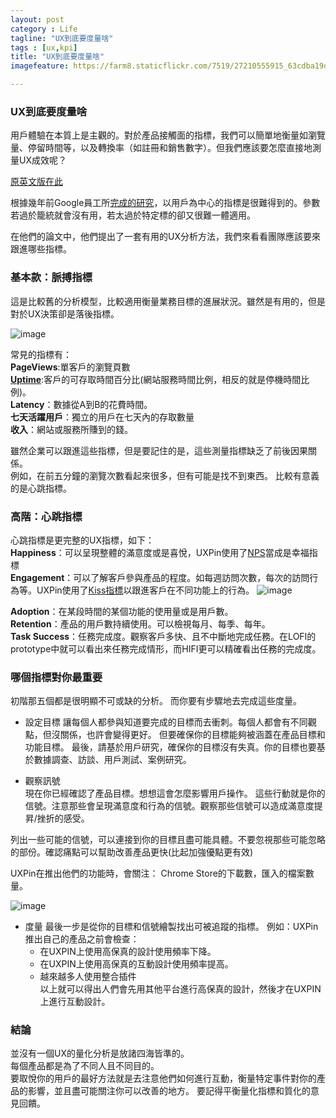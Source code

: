 ```yaml
---
layout: post
category : Life
tagline: "UX到底要度量啥"
tags : [ux,kpi]
title: "UX到底要度量啥"
imagefeature: https://farm8.staticflickr.com/7519/27210555915_63cdba19df_o.jpg

---
```

### UX到底要度量啥
用戶體驗在本質上是主觀的。對於產品接觸面的指標，我們可以簡單地衡量如瀏覽量、停留時間等，以及轉換率（如註冊和銷售數字）。但我們應該要怎麼直接地測量UX成效呢？  

[原英文版在此](https://studio.uxpin.com/user-experience/ux-metrics-tracking/)


根據幾年前Google員工所[完成的研究](http://static.googleusercontent.com/media/research.google.com/en//pubs/archive/36299.pdf)，以用戶為中心的指標是很難得到的。參數若過於籠統就會沒有用，若太過於特定標的卻又很難一體適用。  

在他們的論文中，他們提出了一套有用的UX分析方法，我們來看看團隊應該要來跟進哪些指標。

### 基本款：脈搏指標
這是比較舊的分析模型，比較適用衡量業務目標的進展狀況。雖然是有用的，但是對於UX決策卻是落後指標。


![image](https://farm8.staticflickr.com/7161/26598507904_14ff18de34_o.png)

常見的指標有：  
**PageViews**:單客戶的瀏覽頁數  
[**Uptime**](http://www.hostingmanual.net/uptime-calculator/):客戶的可存取時間百分比(網站服務時間比例，相反的就是停機時間比例)。  
**Latency**：數據從A到B的花費時間。  
**七天活躍用戶**：獨立的用戶在七天內的存取數量  
**收入**：網站或服務所賺到的錢。

雖然企業可以跟進這些指標，但是要記住的是，這些測量指標缺乏了前後因果關係。  
例如，在前五分鐘的瀏覽次數看起來很多，但有可能是找不到東西。
比較有意義的是心跳指標。


### 高階：心跳指標
心跳指標是更完整的UX指標，如下：  
**Happiness**：可以呈現整體的滿意度或是喜悅，UXPin使用了[NPS](http://help.surveymonkey.com/articles/zh_TW/kb/Using-a-SurveyMonkey-Survey-to-Measure-Net-Promoter-Score)當成是幸福指標  
**Engagement**：可以了解客戶參與產品的程度。如每週訪問次數，每次的訪問行為等。UXPin使用了[Kiss指標](https://www.kissmetrics.com/products/)以跟進客戶在不同功能上的行為。
![image](https://farm8.staticflickr.com/7042/27109263802_2389306676_o.png)

**Adoption**：在某段時間的某個功能的使用量或是用戶數。  
**Retention**：產品的用戶數持續使用。可以檢視每月、每季、每年。  
**Task Success**：任務完成度。觀察客戶多快、且不中斷地完成任務。在LOFI的prototype中就可以看出來任務完成情形，而HIFI更可以精確看出任務的完成度。

### 哪個指標對你最重要
初階那五個都是很明顯不可或缺的分析。
而你要有步驟地去完成這些度量。

- 設定目標
讓每個人都參與知道要完成的目標而去衝刺。每個人都會有不同觀點，但沒關係，也許會變得更好。
但要確保你的目標能夠被涵蓋在產品目標和功能目標。
最後，請基於用戶研究，確保你的目標沒有失真。你的目標也要基於數據調查、訪談、用戶測試、案例研究。

- 觀察訊號  
現在你已經確認了產品目標。想想這會怎麼影響用戶操作。
這些行動就是你的信號。注意那些會呈現滿意度和行為的信號。觀察那些信號可以造成滿意度提昇/挫折的感受。

列出一些可能的信號，可以連接到你的目標且盡可能具體。不要忽視那些可能忽略的部份。確認痛點可以幫助改善產品更快(比起加強優點更有效)

UXPin在推出他們的功能時，會關注：
Chrome Store的下載數，匯入的檔案數量。

![image](https://farm8.staticflickr.com/7158/26601284614_aefbd3143a_o.png)

- 度量
最後一步是從你的目標和信號繪製找出可被追蹤的指標。
例如：UXPin推出自己的產品之前會檢查：
	- 在UXPIN上使用高保真的設計使用頻率下降。
	- 在UXPIN上使用高保真的互動設計使用頻率提高。
	- 越來越多人使用整合插件    
以上就可以得出人們會先用其他平台進行高保真的設計，然後才在UXPIN上進行互動設計。


### 結論
並沒有一個UX的量化分析是放諸四海皆準的。  
每個產品都是為了不同人且不同目的。  
要取悅你的用戶的最好方法就是去注意他們如何進行互動，衡量特定事件對你的產品的影響，並且盡可能關注你可以改善的地方。
要記得平衡量化指標和質化的意見回饋。


